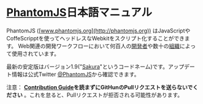 # [PhantomJS](http://phantomjs.org)日本語マニュアル

PhantomJS ([www.phantomjs.org](http://phantomjs.org)) はJavaScriptやCoffeScripptを使ってヘッドレスなWebkitをスクリプト化することができます。
Web関連の開発ワークフローにおいて何百人の[開発者](https://github.com/ariya/phantomjs/wiki/Buzz)や数十の[組織](https://github.com/ariya/phantomjs/wiki/Users)によって使用されています。

最新の安定版はバージョン1.9("[Sakura](http://phantomjs.org/release-names.html)"というコードネーム)です。アップデート情報は公式Twitter [@PhantomJS](http://twitter.com/PhantomJS)から確認できます。


注意： **[Contribution Guide](https://github.com/ariya/phantomjs/blob/master/CONTRIBUTING.md)を読まずにGitHunのPullリクエストを送らないでください** 。これを怠ると、Pullリクエストが拒否される可能性があります。
